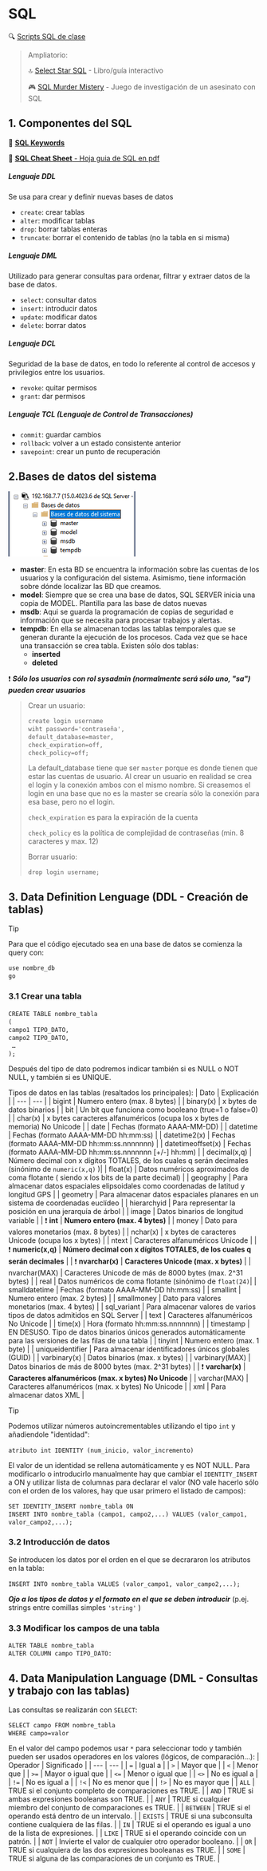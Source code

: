 # SQL

:mag: [Scripts SQL de clase](https://github.com/13sauca13/PRG/tree/master/MF6.2%20SQL/Codigo)

> Ampliatorio:
> 
> :top: [Select Star SQL](https://selectstarsql.com/) - Libro/guía interactivo
> 
> :video_game: [SQL Murder Mistery](https://mystery.knightlab.com/) - Juego de investigación de un asesinato con SQL

## 1. Componentes del SQL

:eyes: [**SQL Keywords**](https://www.w3schools.com/SQL/sql_ref_keywords.asp)

:eyes: [**SQL Cheat Sheet** - Hoja guia de SQL en pdf](https://learnsql.com/blog/sql-basics-cheat-sheet/sql-basics-cheat-sheet-a4.pdf)

##### Lenguaje DDL
Se usa para crear y definir nuevas bases de  datos
+ ```create```: crear tablas
+ ```alter```: modificar tablas
+ ```drop```: borrar tablas enteras
+ ```truncate```: borrar el contenido de tablas (no la tabla en si misma)

##### Lenguaje DML
Utilizado para generar consultas para ordenar, filtrar y extraer datos de la base de datos.
+ ```select```: consultar datos
+ ```insert```: introducir datos
+ ```update```: modificar datos
+ ```delete```: borrar datos

##### Lenguaje DCL
Seguridad de la base de datos, en todo lo referente al control de accesos y privilegios entre los usuarios.
+ ```revoke```: quitar permisos
+ ```grant```: dar permisos

##### Lenguaje TCL (Lenguaje de Control de Transacciones)
+ ```commit```: guardar cambios
+ ```rollback```: volver a un estado consistente anterior
+ ```savepoint```: crear un punto de recuperación


## 2.Bases de datos del sistema
![Bases de datos del sistema](https://github.com/13sauca13/PRG/blob/master/Recursos/Bases%20de%20datos%20del%20sistema.PNG)

+ **master**: En esta BD se encuentra la información sobre las cuentas de los usuarios y la configuración del sistema. Asimismo, tiene información sobre dónde localizar las BD que creamos.
+ **model**: Siempre que se crea una base de datos, SQL SERVER inicia una copia de MODEL. Plantilla para las base de datos nuevas
+ **msdb**: Aqui se guarda la programación de copias de seguridad e información que se necesita para procesar trabajos y alertas.
+ **tempdb**: En ella se almacenan todas las tablas temporales que se generan durante la ejecución de los procesos. Cada vez que se hace una transacción se crea tabla. Existen sólo dos tablas:
  + **inserted**
  + **deleted**

:exclamation: ***Sólo los usuarios con rol sysadmin (normalmente será sólo uno, "sa") pueden crear usuarios***

>Crear un usuario:
>```
>create login username
>wiht password='contraseña',
>default_database=master,
>check_expiration=off,
>check_policy=off;
>```
>La default_database tiene que ser ```master``` porque es donde tienen que estar las cuentas de usuario. Al crear un usuario en realidad se crea el login y la conexión ambos con el mismo nombre. Si creasemos el login en una base que no es la master se crearía sólo la conexión para esa base, pero no el login.
>
>```check_expiration``` es para la expiración de la cuenta
>
>```check_policy``` es la política de complejidad de contraseñas (min. 8 caracteres y max. 12)
>
>Borrar usuario:
>```
>drop login username;
>```

## 3. Data Definition Lenguage (DDL - Creación de tablas)
>[!TIP]
>Para que el código ejecutado sea en una base de datos se comienza la query con:
>```
>use nombre_db
>go
>```

### 3.1 Crear una tabla
```
CREATE TABLE nombre_tabla
(
campo1 TIPO_DATO,
campo2 TIPO_DATO,
 …
);
```

Después del tipo de dato podremos indicar también si es NULL o NOT NULL, y también si es UNIQUE.

Tipos de datos en las tablas (resaltados los principales):
| Dato | Explicación |
| --- | --- |
| bigint | Numero entero (max. 8 bytes) |
| binary(x) | x bytes de datos binarios |
| bit | Un bit que funciona como booleano (true=1 o false=0) |
| char(x) | x bytes caracteres alfanuméricos (ocupa los x bytes de memoria) No Unicode |
| date | Fechas (formato AAAA-MM-DD) |
| datetime | Fechas (formato AAAA-MM-DD hh:mm:ss) |
| datetime2(x) | Fechas (formato AAAA-MM-DD hh:mm:ss.nnnnnnn) |
| datetimeoffset(x) | Fechas (formato AAAA-MM-DD hh:mm:ss.nnnnnnn [+/-] hh:mm) |
| decimal(x,q) | Número decimal con x dígitos TOTALES, de los cuales q serán decimales (sinónimo de ```numeric(x,q)``` )|
| float(x) | Datos numéricos aproximados de coma flotante ( siendo x los bits de la parte decimal) |
| geography | Para almacenar datos espaciales elipsoidales como coordenadas de latitud y longitud GPS |
| geometry | Para almacenar datos espaciales planares en un sistema de coordenadas euclídeo |
| hierarchyid | Para representar la posición en una jerarquía de árbol |
| image | Datos binarios de longitud variable |
| :exclamation: **int** | **Numero entero (max. 4 bytes)** |
| money | Dato para valores monetarios (max. 8 bytes) |
| nchar(x) | x bytes de caracteres Unicode (ocupa los x bytes) |
| ntext | Caracteres alfanuméricos Unicode |
| :exclamation: **numeric(x,q)** | **Número decimal con x dígitos TOTALES, de los cuales q serán decimales** |
| :exclamation: **nvarchar(x)** | **Caracteres Unicode (max. x bytes)** |
| nvarchar(MAX) | Caracteres Unicode de más de 8000 bytes (max. 2^31 bytes) |
| real | Datos numéricos de coma flotante (sinónimo de ```float(24)```|
| smalldatetime | Fechas (formato AAAA-MM-DD hh:mm:ss) |
| smallint | Numero entero (max. 2 bytes) |
| smallmoney | Dato para valores monetarios (max. 4 bytes) |
| sql_variant | Para almacenar valores de varios tipos de datos admitidos en SQL Server |
| text | Caracteres alfanuméricos No Unicode |
| time(x) | Hora (formato hh:mm:ss.nnnnnnn) |
| timestamp | EN DESUSO. Tipo de datos binarios únicos generados automáticamente para las versiones de las filas de una tabla |
| tinyint | Numero entero (max. 1 byte) |
| uniqueidentifier | Para almacenar identificadores únicos globales (GUID) |
| varbinary(x) | Datos binarios (max. x bytes) |
| varbinary(MAX) | Datos binarios de más de 8000 bytes (max. 2^31 bytes) |
| :exclamation: **varchar(x)** | **Caracteres alfanuméricos (max. x bytes) No Unicode** |
| varchar(MAX) | Caracteres alfanuméricos (max. x bytes) No Unicode |
| xml | Para almacenar datos XML |

> [!TIP]
> Podemos utilizar números autoincrementables utilizando el tipo ```int``` y añadiendole "identidad":
>
> ``` atributo int IDENTITY (num_inicio, valor_incremento) ```
>
> El valor de un identidad se rellena automáticamente y es NOT NULL. Para modificarlo o introducirlo manualmente hay que cambiar el ```IDENTITY_INSERT``` a ON y utilizar lista de columnas para declarar el valor (NO vale hacerlo sólo con el orden de los valores, hay que usar primero el listado de campos):
> ```
> SET IDENTITY_INSERT nombre_tabla ON
> INSERT INTO nombre_tabla (campo1, campo2,...) VALUES (valor_campo1, valor_campo2,...);
> ```


### 3.2 Introducción de datos
Se introducen los datos por el orden en el que se decrararon los atributos en la tabla:

```INSERT INTO nombre_tabla VALUES (valor_campo1, valor_campo2,...);```

***Ojo a los tipos de datos y el formato en el que se deben introducir*** (p.ej. strings entre comillas simples ``` 'string' ``` )

### 3.3 Modificar los campos de una tabla
```
ALTER TABLE nombre_tabla
ALTER COLUMN campo TIPO_DATO:
```

## 4. Data Manipulation Language (DML - Consultas y trabajo con las tablas)
Las consultas se realizarán con ```SELECT```:

```
SELECT campo FROM nombre_tabla
WHERE campo=valor
```

En el valor del campo podemos usar ```*``` para seleccionar todo y también pueden ser usados operadores en los valores (lógicos, de comparación...):
| Operador | Significado |
| --- | --- |
| ```=``` |	Igual a |
| ```>``` | Mayor que |
| ```<``` |	Menor que |
| ```>=``` | Mayor o igual que |
| ```<=``` | Menor o igual que |
| ```<>``` |	No es igual a |
| ```!=``` |	No es igual a |
| ```!<``` |	No es menor que |
| ```!>``` |	No es mayor que |
| ```ALL``` |	TRUE si el conjunto completo de comparaciones es TRUE. |
| ```AND``` |	TRUE si ambas expresiones booleanas son TRUE. |
| ```ANY``` |	TRUE si cualquier miembro del conjunto de comparaciones es TRUE. |
| ```BETWEEN``` |	TRUE si el operando está dentro de un intervalo. |
| ```EXISTS``` |	TRUE si una subconsulta contiene cualquiera de las filas. |
| ```IN``` |	TRUE si el operando es igual a uno de la lista de expresiones. |
| ```LIKE``` |	TRUE si el operando coincide con un patrón. |
| ```NOT``` |	Invierte el valor de cualquier otro operador booleano. |
| ```OR``` |	TRUE si cualquiera de las dos expresiones booleanas es TRUE. |
| ```SOME``` |	TRUE si alguna de las comparaciones de un conjunto es TRUE. |

